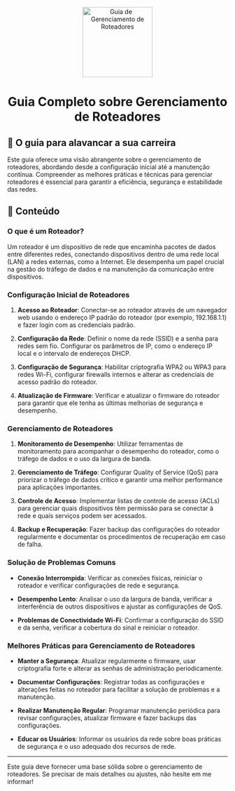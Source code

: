 <p align="center">
  <a href="https://www.example.com/images/roteador.png">
    <img src="./images/guia.png" alt="Guia de Gerenciamento de Roteadores" width="160" height="160">
  </a>
  <h1 align="center">Guia Completo sobre Gerenciamento de Roteadores</h1>
</p>

## :dart: O guia para alavancar a sua carreira

Este guia oferece uma visão abrangente sobre o gerenciamento de roteadores, abordando desde a configuração inicial até a manutenção contínua. Compreender as melhores práticas e técnicas para gerenciar roteadores é essencial para garantir a eficiência, segurança e estabilidade das redes.

## :dart: Conteúdo

### O que é um Roteador?

Um roteador é um dispositivo de rede que encaminha pacotes de dados entre diferentes redes, conectando dispositivos dentro de uma rede local (LAN) a redes externas, como a Internet. Ele desempenha um papel crucial na gestão do tráfego de dados e na manutenção da comunicação entre dispositivos.

### Configuração Inicial de Roteadores

1. **Acesso ao Roteador**: Conectar-se ao roteador através de um navegador web usando o endereço IP padrão do roteador (por exemplo, 192.168.1.1) e fazer login com as credenciais padrão.

2. **Configuração da Rede**: Definir o nome da rede (SSID) e a senha para redes sem fio. Configurar os parâmetros de IP, como o endereço IP local e o intervalo de endereços DHCP.

3. **Configuração de Segurança**: Habilitar criptografia WPA2 ou WPA3 para redes Wi-Fi, configurar firewalls internos e alterar as credenciais de acesso padrão do roteador.

4. **Atualização de Firmware**: Verificar e atualizar o firmware do roteador para garantir que ele tenha as últimas melhorias de segurança e desempenho.

### Gerenciamento de Roteadores

1. **Monitoramento de Desempenho**: Utilizar ferramentas de monitoramento para acompanhar o desempenho do roteador, como o tráfego de dados e o uso da largura de banda.

2. **Gerenciamento de Tráfego**: Configurar Quality of Service (QoS) para priorizar o tráfego de dados crítico e garantir uma melhor performance para aplicações importantes.

3. **Controle de Acesso**: Implementar listas de controle de acesso (ACLs) para gerenciar quais dispositivos têm permissão para se conectar à rede e quais serviços podem ser acessados.

4. **Backup e Recuperação**: Fazer backup das configurações do roteador regularmente e documentar os procedimentos de recuperação em caso de falha.

### Solução de Problemas Comuns

- **Conexão Interrompida**: Verificar as conexões físicas, reiniciar o roteador e verificar configurações de rede e segurança.

- **Desempenho Lento**: Analisar o uso da largura de banda, verificar a interferência de outros dispositivos e ajustar as configurações de QoS.

- **Problemas de Conectividade Wi-Fi**: Confirmar a configuração do SSID e da senha, verificar a cobertura do sinal e reiniciar o roteador.

### Melhores Práticas para Gerenciamento de Roteadores

- **Manter a Segurança**: Atualizar regularmente o firmware, usar criptografia forte e alterar as senhas de administração periodicamente.

- **Documentar Configurações**: Registrar todas as configurações e alterações feitas no roteador para facilitar a solução de problemas e a manutenção.

- **Realizar Manutenção Regular**: Programar manutenção periódica para revisar configurações, atualizar firmware e fazer backups das configurações.

- **Educar os Usuários**: Informar os usuários da rede sobre boas práticas de segurança e o uso adequado dos recursos de rede.

---

Este guia deve fornecer uma base sólida sobre o gerenciamento de roteadores. Se precisar de mais detalhes ou ajustes, não hesite em me informar!
